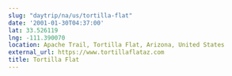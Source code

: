 ```yaml
---
slug: "daytrip/na/us/tortilla-flat"
date: '2001-01-30T04:37:00'
lat: 33.526119
lng: -111.390070
location: Apache Trail, Tortilla Flat, Arizona, United States
external_url: https://www.tortillaflataz.com
title: Tortilla Flat
---
```



